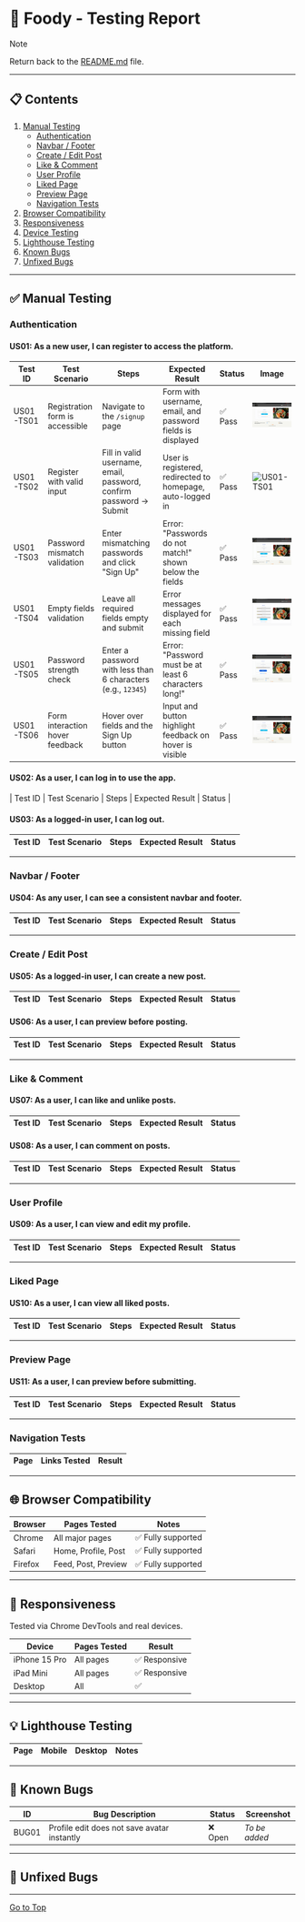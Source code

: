 # 🧪 Foody - Testing Report

> [!NOTE]  
> Return back to the [README.md](README.md) file.

---

## 📋 Contents

1. [Manual Testing](#manual-testing)
   - [Authentication](#authentication)
   - [Navbar / Footer](#navbar--footer)
   - [Create / Edit Post](#create--edit-post)
   - [Like & Comment](#like--comment)
   - [User Profile](#user-profile)
   - [Liked Page](#liked-page)
   - [Preview Page](#preview-page)
   - [Navigation Tests](#navigation-tests)
2. [Browser Compatibility](#browser-compatibility)
3. [Responsiveness](#responsiveness)
4. [Device Testing](#device-testing)
5. [Lighthouse Testing](#lighthouse-testing)
6. [Known Bugs](#known-bugs)
7. [Unfixed Bugs](#unfixed-bugs)

---

## ✅ Manual Testing

### Authentication

#### US01: As a new user, I can register to access the platform.

| Test ID     | Test Scenario                   | Steps                                                              | Expected Result                                              | Status   | Image |
|-------------|----------------------------------|--------------------------------------------------------------------|--------------------------------------------------------------|----------|--------|
| US01-TS01   | Registration form is accessible  | Navigate to the `/signup` page                                     | Form with username, email, and password fields is displayed  | ✅ Pass  | ![US01-TS01](readme_assets/manual_tests/US01-TS01.png) |
| US01-TS02   | Register with valid input        | Fill in valid username, email, password, confirm password → Submit | User is registered, redirected to homepage, auto-logged in   | ✅ Pass | ![US01-TS01](readme_assets/manual_tests/US01-TS02.png) |
| US01-TS03   | Password mismatch validation     | Enter mismatching passwords and click "Sign Up"                    | Error: "Passwords do not match!" shown below the fields      | ✅ Pass  | ![US01-TS03](readme_assets/manual_tests/US01-TS03.png) |
| US01-TS04   | Empty fields validation          | Leave all required fields empty and submit                         | Error messages displayed for each missing field              | ✅ Pass  | ![US01-TS04](readme_assets/manual_tests/US01-TS04.png) |
| US01-TS05   | Password strength check          | Enter a password with less than 6 characters (e.g., `12345`)       | Error: "Password must be at least 6 characters long!"        | ✅ Pass  | ![US01-TS05](readme_assets/manual_tests/US01-TS05.png) |
| US01-TS06   | Form interaction hover feedback  | Hover over fields and the Sign Up button                           | Input and button highlight feedback on hover is visible      | ✅ Pass  | ![US01-TS06](readme_assets/manual_tests/US01-TS06.png) |




#### US02: As a user, I can log in to use the app.

| Test ID | Test Scenario | Steps | Expected Result | Status |



#### US03: As a logged-in user, I can log out.

| Test ID | Test Scenario | Steps | Expected Result | Status |
|--------|----------------|-------|------------------|--------|



---

### Navbar / Footer

#### US04: As any user, I can see a consistent navbar and footer.

| Test ID | Test Scenario | Steps | Expected Result | Status |
|--------|----------------|-------|------------------|--------|


---

### Create / Edit Post

#### US05: As a logged-in user, I can create a new post.

| Test ID | Test Scenario | Steps | Expected Result | Status |
|--------|----------------|-------|------------------|--------|



#### US06: As a user, I can preview before posting.

| Test ID | Test Scenario | Steps | Expected Result | Status |
|--------|----------------|-------|------------------|--------|



---

### Like & Comment

#### US07: As a user, I can like and unlike posts.

| Test ID | Test Scenario | Steps | Expected Result | Status |
|--------|----------------|-------|------------------|--------|




#### US08: As a user, I can comment on posts.

| Test ID | Test Scenario | Steps | Expected Result | Status |
|--------|----------------|-------|------------------|--------|



---

### User Profile

#### US09: As a user, I can view and edit my profile.

| Test ID | Test Scenario | Steps | Expected Result | Status |
|--------|----------------|-------|------------------|--------|




---

### Liked Page

#### US10: As a user, I can view all liked posts.

| Test ID | Test Scenario | Steps | Expected Result | Status |
|--------|----------------|-------|------------------|--------|




---

### Preview Page

#### US11: As a user, I can preview before submitting.

| Test ID | Test Scenario | Steps | Expected Result | Status |
|--------|----------------|-------|------------------|--------|



---

### Navigation Tests

| Page | Links Tested | Result |
|------|--------------|--------|




---

## 🌐 Browser Compatibility

| Browser | Pages Tested | Notes |
|---------|--------------|-------|
| Chrome | All major pages | ✅ Fully supported |
| Safari | Home, Profile, Post | ✅ Fully supported |
| Firefox | Feed, Post, Preview | ✅ Fully supported |

---

## 📱 Responsiveness

Tested via Chrome DevTools and real devices.

| Device | Pages Tested | Result |
|--------|--------------|--------|
| iPhone 15 Pro | All pages | ✅ Responsive |
| iPad Mini | All pages | ✅ Responsive |
| Desktop | All | ✅ |

---

## 💡 Lighthouse Testing

| Page | Mobile | Desktop | Notes |
|------|--------|---------|-------|



---

## 🐞 Known Bugs

| ID | Bug Description | Status | Screenshot |
|----|------------------|--------|------------|
| BUG01 | Profile edit does not save avatar instantly | ❌ Open | _To be added_ |


---

## 🚫 Unfixed Bugs




---

[Go to Top](#top)
